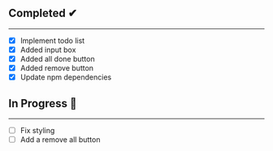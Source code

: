## Completed ✔
------------------------------------------------------------------------------------------------------------------------------------------------------------------------------------
- [x] Implement todo list
- [x] Added input box
- [x] Added all done button
- [x] Added remove button 
- [x] Update npm dependencies 

## In Progress 🚧
------------------------------------------------------------------------------------------------------------------------------------------------------------------------------------
- [ ] Fix styling
- [ ] Add a remove all button